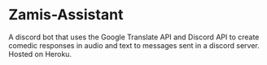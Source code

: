# Zamis-Assistant
A discord bot that uses the Google Translate API and Discord API to create comedic responses in audio and text to messages sent in a discord server. Hosted on Heroku.
